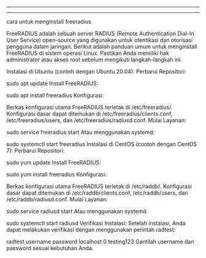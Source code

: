 ----
----

cara untuk menginstall freeradius

FreeRADIUS adalah sebuah server RADIUS (Remote Authentication Dial-In User Service) open-source yang digunakan untuk otentikasi dan otorisasi pengguna dalam jaringan. Berikut adalah panduan umum untuk menginstall FreeRADIUS di sistem operasi Linux. Pastikan Anda memiliki hak administrator atau akses root sebelum mengikuti langkah-langkah ini.

Instalasi di Ubuntu (contoh dengan Ubuntu 20.04):
Perbarui Repositori:

sudo apt update
Install FreeRADIUS:

sudo apt install freeradius
Konfigurasi:

Berkas konfigurasi utama FreeRADIUS terletak di /etc/freeradius/.
Konfigurasi dasar dapat ditemukan di /etc/freeradius/clients.conf, /etc/freeradius/users, dan /etc/freeradius/radiusd.conf.
Mulai Layanan:


sudo service freeradius start
Atau menggunakan systemd:

sudo systemctl start freeradius
Instalasi di CentOS (contoh dengan CentOS 7):
Perbarui Repositori:


sudo yum update
Install FreeRADIUS:

sudo yum install freeradius
Konfigurasi:

Berkas konfigurasi utama FreeRADIUS terletak di /etc/raddb/.
Konfigurasi dasar dapat ditemukan di /etc/raddb/clients.conf, /etc/raddb/users, dan /etc/raddb/radiusd.conf.
Mulai Layanan:


sudo service radiusd start
Atau menggunakan systemd:

sudo systemctl start radiusd
Verifikasi Instalasi:
Setelah instalasi, Anda dapat melakukan verifikasi dengan menggunakan perintah radtest:


radtest username password localhost 0 testing123
Gantilah username dan password sesuai kebutuhan Anda.
